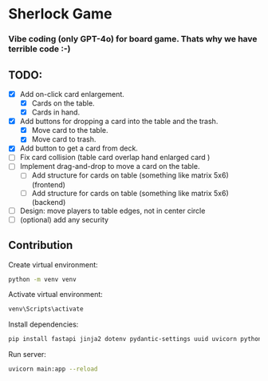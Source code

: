 # Sherlock Game
### Vibe coding (only GPT-4o) for board game. Thats why we have terrible code :-)

## TODO:

- [x] Add on-click card enlargement.
    - [x] Cards on the table.
    - [x] Cards in hand.
- [x] Add buttons for dropping a card into the table and the trash.
    - [x] Move card to the table.
    - [x] Move card to trash.
- [x] Add button to get a card from deck.
- [ ] Fix card collision (table card overlap hand enlarged card )
- [ ] Implement drag-and-drop to move a card on the table.
    - [ ] Add structure for cards on table (something like matrix 5x6) (frontend)
    - [ ] Add structure for cards on table (something like matrix 5x6) (backend)

- [ ] Design: move players to table edges, not in center circle
- [ ] (optional) add any  security

## Contribution

Create virtual environment:

```bash
python -m venv venv
```

Activate virtual environment:

```bash
venv\Scripts\activate
```

Install dependencies:

```bash
pip install fastapi jinja2 dotenv pydantic-settings uuid uvicorn python-multipart
```

Run server:

```bash
uvicorn main:app --reload
```